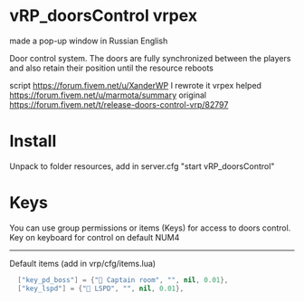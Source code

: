 # vRP_doorsControl vrpex
made a pop-up window in Russian English

Door control system. The doors are fully synchronized between the players and also retain their position until the resource reboots

script https://forum.fivem.net/u/XanderWP I rewrote it vrpex helped https://forum.fivem.net/u/marmota/summary original https://forum.fivem.net/t/release-doors-control-vrp/82797

# Install
Unpack to folder resources, add in server.cfg "start vRP_doorsControl"
# Keys
You can use group permissions or items (Keys) for access to doors control. Key on keyboard for control on default NUM4<hr/>
Default items (add in vrp/cfg/items.lua)<br/>
```lua
  ["key_pd_boss"] = {"🔑 Captain room", "", nil, 0.01},
  ["key_lspd"] = {"🔑 LSPD", "", nil, 0.01},
```

